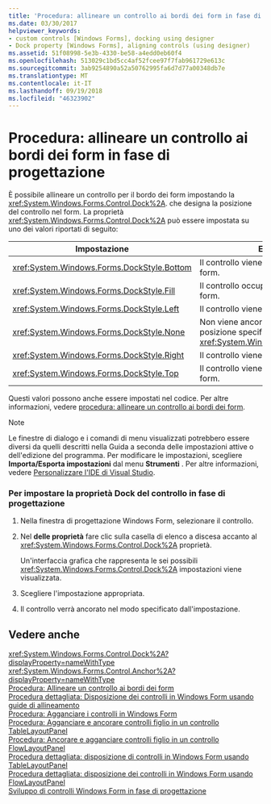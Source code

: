 ```yaml
---
title: 'Procedura: allineare un controllo ai bordi dei form in fase di progettazione'
ms.date: 03/30/2017
helpviewer_keywords:
- custom controls [Windows Forms], docking using designer
- Dock property [Windows Forms], aligning controls (using designer)
ms.assetid: 51f08998-5e3b-4330-be58-a4edd0eb60f4
ms.openlocfilehash: 513029c1bd5cc4af52fcee97f7fab961729e613c
ms.sourcegitcommit: 3ab9254890a52a50762995fa6d7d77a00348db7e
ms.translationtype: MT
ms.contentlocale: it-IT
ms.lasthandoff: 09/19/2018
ms.locfileid: "46323902"
---
```

# <a name="how-to-align-a-control-to-the-edges-of-forms-at-design-time"></a>Procedura: allineare un controllo ai bordi dei form in fase di progettazione
È possibile allineare un controllo per il bordo dei form impostando la <xref:System.Windows.Forms.Control.Dock%2A>. che designa la posizione del controllo nel form. La proprietà <xref:System.Windows.Forms.Control.Dock%2A> può essere impostata su uno dei valori riportati di seguito:  
  
|Impostazione|Effetto sul controllo|  
|-------------|----------------------------|  
|<xref:System.Windows.Forms.DockStyle.Bottom>|Il controllo viene ancorato alla parte inferiore del form.|  
|<xref:System.Windows.Forms.DockStyle.Fill>|Il controllo occupa tutto lo spazio rimanente nel form.|  
|<xref:System.Windows.Forms.DockStyle.Left>|Il controllo viene ancorato al lato sinistro del form.|  
|<xref:System.Windows.Forms.DockStyle.None>|Non viene ancorato e viene visualizzato nella posizione specificata dal relativo <xref:System.Windows.Forms.Control.Location%2A>.|  
|<xref:System.Windows.Forms.DockStyle.Right>|Il controllo viene ancorato al lato destro del form.|  
|<xref:System.Windows.Forms.DockStyle.Top>|Il controllo viene ancorato alla parte superiore del form.|  
  
 Questi valori possono anche essere impostati nel codice. Per altre informazioni, vedere [procedura: allineare un controllo ai bordi dei form](../../../../docs/framework/winforms/controls/how-to-align-a-control-to-the-edges-of-forms.md).  
  
> [!NOTE]
>  Le finestre di dialogo e i comandi di menu visualizzati potrebbero essere diversi da quelli descritti nella Guida a seconda delle impostazioni attive o dell'edizione del programma. Per modificare le impostazioni, scegliere **Importa/Esporta impostazioni** dal menu **Strumenti** . Per altre informazioni, vedere [Personalizzare l'IDE di Visual Studio](/visualstudio/ide/personalizing-the-visual-studio-ide).  
  
### <a name="to-set-the-dock-property-for-your-control-at-design-time"></a>Per impostare la proprietà Dock del controllo in fase di progettazione  
  
1.  Nella finestra di progettazione Windows Form, selezionare il controllo.  
  
2.  Nel **delle proprietà** fare clic sulla casella di elenco a discesa accanto al <xref:System.Windows.Forms.Control.Dock%2A> proprietà.  
  
     Un'interfaccia grafica che rappresenta le sei possibili <xref:System.Windows.Forms.Control.Dock%2A> impostazioni viene visualizzata.  
  
3.  Scegliere l'impostazione appropriata.  
  
4.  Il controllo verrà ancorato nel modo specificato dall'impostazione.  
  
## <a name="see-also"></a>Vedere anche  
 <xref:System.Windows.Forms.Control.Dock%2A?displayProperty=nameWithType>  
 <xref:System.Windows.Forms.Control.Anchor%2A?displayProperty=nameWithType>  
 [Procedura: Allineare un controllo ai bordi dei form](../../../../docs/framework/winforms/controls/how-to-align-a-control-to-the-edges-of-forms.md)  
 [Procedura dettagliata: Disposizione dei controlli in Windows Form usando guide di allineamento](../../../../docs/framework/winforms/controls/walkthrough-arranging-controls-on-windows-forms-using-snaplines.md)  
 [Procedura: Agganciare i controlli in Windows Form](../../../../docs/framework/winforms/controls/how-to-anchor-controls-on-windows-forms.md)  
 [Procedura: Agganciare e ancorare controlli figlio in un controllo TableLayoutPanel](../../../../docs/framework/winforms/controls/how-to-anchor-and-dock-child-controls-in-a-tablelayoutpanel-control.md)  
 [Procedura: Ancorare e agganciare controlli figlio in un controllo FlowLayoutPanel](../../../../docs/framework/winforms/controls/how-to-anchor-and-dock-child-controls-in-a-flowlayoutpanel-control.md)  
 [Procedura dettagliata: disposizione di controlli in Windows Form usando TableLayoutPanel](../../../../docs/framework/winforms/controls/walkthrough-arranging-controls-on-windows-forms-using-a-tablelayoutpanel.md)  
 [Procedura dettagliata: disposizione dei controlli in Windows Form usando FlowLayoutPanel](../../../../docs/framework/winforms/controls/walkthrough-arranging-controls-on-windows-forms-using-a-flowlayoutpanel.md)  
 [Sviluppo di controlli Windows Form in fase di progettazione](../../../../docs/framework/winforms/controls/developing-windows-forms-controls-at-design-time.md)
